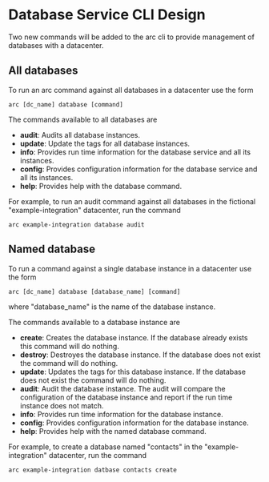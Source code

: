 # Database Service CLI Design

Two new commands will be added to the arc cli to provide management of databases with a datacenter.


## All databases

To run an arc command against all databases in a datacenter use the form

```shell
arc [dc_name] database [command]
```

The commands available to all databases are

- **audit**: Audits all database instances.
- **update**: Update the tags for all database instances.
- **info**: Provides run time information for the database service and all its instances.
- **config**: Provides configuration information for the database service and all its instances.
- **help**: Provides help with the database command.


For example, to run an audit command against all databases in the fictional "example-integration" datacenter, run the command

```shell
arc example-integration database audit
```


## Named database

To run a command against a single database instance in a datacenter use the form

```shell
arc [dc_name] database [database_name] [command]
```

where "database_name" is the name of the database instance.


The commands available to a database instance are

- **create**: Creates the database instance. If the database already exists this command will do nothing.
- **destroy**: Destroyes the database instance. If the database does not exist the command will do nothing.
- **update**: Updates the tags for this database instance. If the database does not exist the command will do nothing.
- **audit**: Audit the database instance. The audit will compare the configuration of the database instance and report if the run time instance does not match.
- **info**: Provides run time information for the database instance.
- **config**: Provides configuration information for the database instance.
- **help**: Provides help with the named database command.


For example, to create a database named "contacts" in the "example-integration" datacenter, run the command

```shell
arc example-integration datbase contacts create
```




